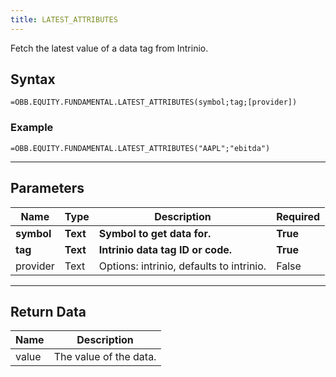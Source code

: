 ```yaml
---
title: LATEST_ATTRIBUTES
---
```


<!-- markdownlint-disable MD041 -->

Fetch the latest value of a data tag from Intrinio.

## Syntax

```excel wordwrap
=OBB.EQUITY.FUNDAMENTAL.LATEST_ATTRIBUTES(symbol;tag;[provider])
```

### Example

```excel wordwrap
=OBB.EQUITY.FUNDAMENTAL.LATEST_ATTRIBUTES("AAPL";"ebitda")
```

---

## Parameters

| Name | Type | Description | Required |
| ---- | ---- | ----------- | -------- |
| **symbol** | **Text** | **Symbol to get data for.** | **True** |
| **tag** | **Text** | **Intrinio data tag ID or code.** | **True** |
| provider | Text | Options: intrinio, defaults to intrinio. | False |

---

## Return Data

| Name | Description |
| ---- | ----------- |
| value | The value of the data.  |
